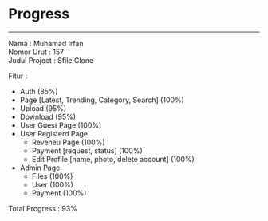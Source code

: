 # Progress
___
Nama : Muhamad Irfan  
Nomor Urut : 157  
Judul Project : Sfile Clone  

Fitur :
- Auth (85%)
- Page [Latest, Trending, Category, Search] (100%)
- Upload (95%)
- Download (95%)
- User Guest Page (100%)
- User Registerd Page
  - Reveneu Page (100%)
  - Payment [request, status] (100%)
  - Edit Profile [name, photo, delete account] (100%)
- Admin Page
  - Files (100%)
  - User (100%)
  - Payment (100%)

Total Progress : 93%
